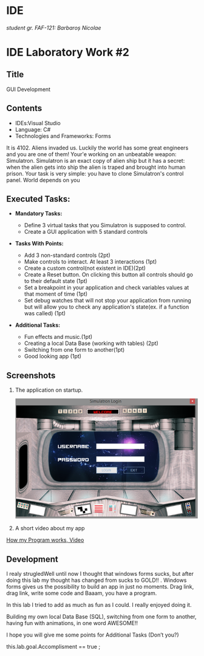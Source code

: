 # IDE
###### student gr. FAF-121: Barbaroș Nicolae
# IDE Laboratory Work #2

## Title

GUI Development

## Contents

  - IDEs:Visual Studio
  - Language: C#
  - Technologies and Frameworks: Forms

  It is 4102. Aliens invaded us. Luckily the world has some great engineers and you are one of them! Your'e working on an unbeatable weapon: Simulatron. Simulatron is an exact copy of alien ship but it has a secret: when the alien gets into ship the alien is traped and brought into human prison. Your task is very simple: you have to clone Simulatron's control panel. World depends on you

## Executed Tasks:
  - **Mandatory Tasks:**
    - Define 3 virtual tasks that you Simulatron is supposed to control.
    - Create a GUI application with 5 standard controls
  - **Tasks With Points:**
    - Add 3 non-standard controls (2pt)
    - Make controls to interact. At least 3 interactions (1pt)
    - Create a custom control(not existent in IDE)(2pt)
    - Create a Reset button. On clicking this button all controls should go to their default state (1pt)
    - Set a breakpoint in your application and check variables values at that moment of time (1pt)
    - Set debug watches that will not stop your application from running but will allow you to check any application's state(ex. if a function was called) (1pt)

  - **Additional Tasks:**
    - Fun effects and music.(1pt)
    - Creating a local Data Base (working with tables) (2pt)
    - Switching from one form to another(1pt)
    - Good looking app (1pt)


## Screenshots

1. The application on startup.

    ![Screenshot1](https://raw.githubusercontent.com/TUM-FAF/FAF-121-Barbaros-Nicolae/master/IDE/Lab%232/LOGINApp/onStart.png)

2. A short video about my app
  
  [How my Program works, Video](https://www.youtube.com/watch?v=oFf6w1Hj_OE&feature=youtu.be)

## Development
 
I realy strugledWell until now I thought that windows forms sucks, but after doing this lab my thought has changed from sucks to GOLD!! . Windows forms gives us the possibility to build an app in just no moments. Drag link, drag link, write some code and Baaam, you have a program.

In this lab I tried to add as much as fun as I could. I really enjoyed doing it.

Building my own local Data Base (SQL), switching from one form to another, having fun with animations, in one word AWESOME!!

I hope you will give me some points for Additional Tasks (Don’t you?)

this.lab.goal.Accomplisment  == true ;







